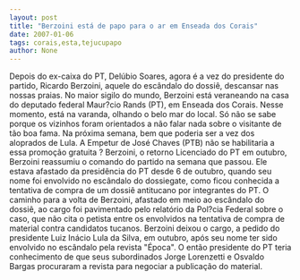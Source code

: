 ```yaml
---
layout: post
title: "Berzoini está de papo para o ar em Enseada dos Corais"
date: 2007-01-06
tags: corais,esta,tejucupapo
author: None
---
```

Depois do ex-caixa do PT, Delúbio Soares, agora é a vez do presidente do partido, Ricardo Berzoini, aquele do escândalo do dossiê, descansar nas nossas praias.
No maior sigilo do mundo, Berzoini está veraneando na casa do deputado federal Maur?cio Rands (PT), em Enseada dos Corais. Nesse momento, está na varanda, olhando o belo mar do local.
Só não se sabe porque os vizinhos foram orientados a não falar nada sobre o visitante de tão boa fama.
Na próxima semana, bem que poderia ser a vez dos aloprados de Lula.
A Empetur de José Chaves (PTB) não se habilitaria a essa promoção gratuita ?
Berzoini, o retorno
Licenciado do PT em outubro, Berzoini reassumiu o comando do partido na semana que passou. 
Ele estava afastado da presidência do PT desde 6 de outubro, quando seu nome foi envolvido no escândalo do dossiegate, como ficou conhecida a tentativa de compra de um dossiê antitucano por integrantes do PT.
O caminho para a volta de Berzoini, afastado em meio ao escândalo do dossiê, ao cargo foi pavimentado pelo relatório da Pol?cia Federal sobre o caso, que não cita o petista entre os envolvidos na tentativa de compra de material contra candidatos tucanos.
Berzoini deixou o cargo, a pedido do presidente Luiz Inácio Lula da Silva, em outubro, após seu nome ter sido envolvido no escândalo pela revista \"Época\". 
O então presidente do PT teria conhecimento de que seus subordinados Jorge Lorenzetti e Osvaldo Bargas procuraram a revista para negociar a publicação do material. 